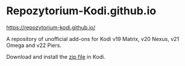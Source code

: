 # Repozytorium-Kodi.github.io

https://repozytorium-kodi.github.io/

A repository of unofficial add-ons for Kodi v19 Matrix, v20 Nexus, v21 Omega and v22 Piers.

Download and install the [zip file](https://github.com/Repozytorium-Kodi/Repozytorium-Kodi/releases/download/v1.0.4/Repozytorium-Kodi-1.0.4.zip) in Kodi.
